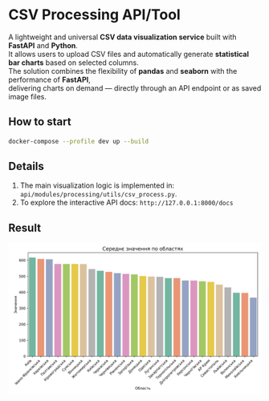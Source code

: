 # CSV Processing API/Tool
A lightweight and universal **CSV data visualization service** built with **FastAPI** and **Python**.  
It allows users to upload CSV files and automatically generate **statistical bar charts** based on selected columns.  
The solution combines the flexibility of **pandas** and **seaborn** with the performance of **FastAPI**,  
delivering charts on demand — directly through an API endpoint or as saved image files.


## How to start
```bash
docker-compose --profile dev up --build
```


## Details
1) The main visualization logic is implemented in: `api/modules/processing/utils/csv_process.py`.
2) To explore the interactive API docs: `http://127.0.0.1:8000/docs`

## Result
![Result](results/regions/regions_chart.png)
